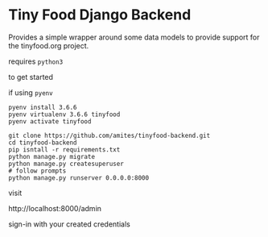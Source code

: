 # Tiny Food Django Backend

Provides a simple wrapper around some data models to provide support for the tinyfood.org project.

requires `python3`

to get started



if using `pyenv`
```
pyenv install 3.6.6
pyenv virtualenv 3.6.6 tinyfood
pyenv activate tinyfood
```

```
git clone https://github.com/amites/tinyfood-backend.git
cd tinyfood-backend
pip isntall -r requirements.txt
python manage.py migrate
python manage.py createsuperuser
# follow prompts
python manage.py runserver 0.0.0.0:8000
```


visit

http://localhost:8000/admin

sign-in with your created credentials

